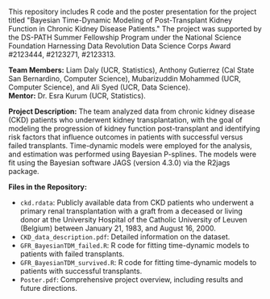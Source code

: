 This repository includes R code and the poster presentation for the project titled "Bayesian Time-Dynamic Modeling of Post-Transplant Kidney Function in Chronic Kidney Disease Patients." The project was supported by the DS-PATH Summer Fellowship Program under the National Science Foundation Harnessing Data Revolution Data Science Corps Award #2123444, #2123271, #2123313.

**Team Members:** Liam Daly (UCR, Statistics), Anthony Gutierrez (Cal State San Bernardino, Computer Science), Mubarizuddin Mohammed (UCR, Computer Science), and Ali Syed (UCR, Data Science).  
**Mentor:** Dr. Esra Kurum (UCR, Statistics).

**Project Description:** The team analyzed data from chronic kidney disease (CKD) patients who underwent kidney transplantation, with the goal of modeling the progression of kidney function post-transplant and identifying risk factors that influence outcomes in patients with successful versus failed transplants. Time-dynamic models were employed for the analysis, and estimation was performed using Bayesian P-splines. The models were fit using the Bayesian software JAGS (version 4.3.0) via the R2jags package.

**Files in the Repository:**  
- `ckd.rdata`: Publicly available data from CKD patients who underwent a primary renal transplantation with a graft from a deceased or living donor at the University Hospital of the Catholic University of Leuven (Belgium) between January 21, 1983, and August 16, 2000.
- `CKD_data_description.pdf`: Detailed information on the dataset.
- `GFR_BayesianTDM_failed.R`: R code for fitting time-dynamic models to patients with failed transplants.  
- `GFR_BayesianTDM_survived.R`: R code for fitting time-dynamic models to patients with successful transplants.  
- `Poster.pdf`: Comprehensive project overview, including results and future directions.


